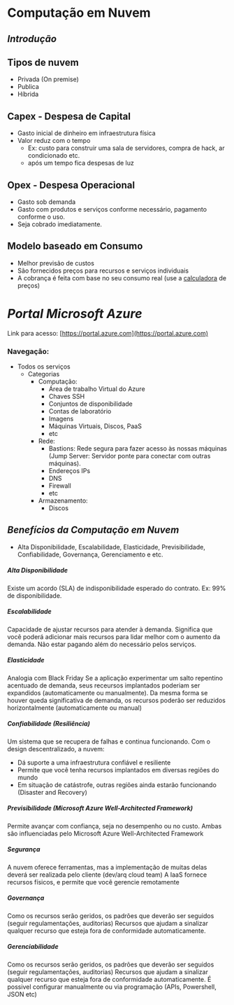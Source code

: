 # Computação em Nuvem
## _Introdução_

## Tipos de nuvem
- Privada (On premise)
- Publica
- Híbrida

## Capex - Despesa de Capital

- Gasto inicial de dinheiro em infraestrutura física
- Valor reduz com o tempo
    - Ex: custo para construir uma sala de servidores, compra de hack, ar condicionado etc.
    - após um tempo fica despesas de luz

## Opex - Despesa Operacional

- Gasto sob demanda
- Gasto com produtos e serviços conforme necessário, pagamento conforme o uso.
- Seja cobrado imediatamente.

## Modelo baseado em Consumo

- Melhor previsão de custos
- São fornecidos preços para recursos e serviços individuais
- A cobrança é feita com base no seu consumo real (use a [calculadora](https://azure.microsoft.com/pt-br/pricing/calculator/) de preços)

# _Portal Microsoft Azure_
Link para acesso: [https://portal.azure.com](https://portal.azure.com)

### Navegação:
- Todos os serviços
    - Categorias
        - Computação:
            - Área de trabalho Virtual do Azure
            - Chaves SSH
            - Conjuntos de disponibilidade
            - Contas de laboratório
            - Imagens
            - Máquinas Virtuais, Discos, PaaS
            - etc
        - Rede:
            - Bastions: Rede segura para fazer acesso às nossas máquinas (Jump Server: Servidor ponte para conectar com outras máquinas).
            - Endereços IPs
            - DNS
            - Firewall
            - etc
        - Armazenamento:
            - Discos

## _Benefícios da Computação em Nuvem_
- Alta Disponibilidade, Escalabilidade, Elasticidade, Previsibilidade, Confiabilidade, Governança, Gerenciamento e etc.

##### Alta Disponibilidade
Existe um acordo (SLA) de indisponibilidade esperado do contrato. Ex: 99% de disponibilidade.

##### Escalabilidade
Capacidade de ajustar recursos para atender à demanda.
Significa que você poderá adicionar mais recursos para lidar melhor com o aumento da demanda.
Não estar pagando além do necessário pelos serviços.

##### Elasticidade
Analogia com Black Friday
Se a aplicação experimentar um salto repentino acentuado de demanda, seus receursos implantados poderiam ser expandidos (automaticamente ou manualmente).
Da mesma forma se houver queda significativa de demanda, os recursos poderão ser reduzidos horizontalmente (automaticamente ou manual)

##### Confiabilidade (Resiliência)
Um sistema que se recupera de falhas e continua funcionando.
Com o design descentralizado, a nuvem:
- Dá suporte a uma infraestrutura confiável e resiliente
- Permite que você tenha recursos implantados em diversas regiões do mundo
- Em situação de catástrofe, outras regiões ainda estarão funcionando (Disaster and Recovery)

##### Previsibilidade (Microsoft Azure Well-Architected Framework)
Permite avançar com confiança, seja no desempenho ou no custo.
Ambas são influenciadas pelo Microsoft Azure Well-Architected Framework

##### Segurança
A nuvem oferece ferramentas, mas a implementação de muitas delas deverá ser realizada pelo cliente (dev/arq cloud team)
A IaaS fornece recursos físicos, e permite que você gerencie remotamente

##### Governança
Como os recursos serão geridos, os padrões que deverão ser seguidos (seguir regulamentações, auditorias)
Recursos que ajudam a sinalizar qualquer recurso que esteja fora de conformidade automaticamente.

##### Gerenciabilidade
Como os recursos serão geridos, os padrões que deverão ser seguidos (seguir regulamentações, auditorias)
Recursos que ajudam a sinalizar qualquer recurso que esteja fora de conformidade automaticamente.
É possivel configurar manualmente ou via programação (APIs, Powershell, JSON etc)
